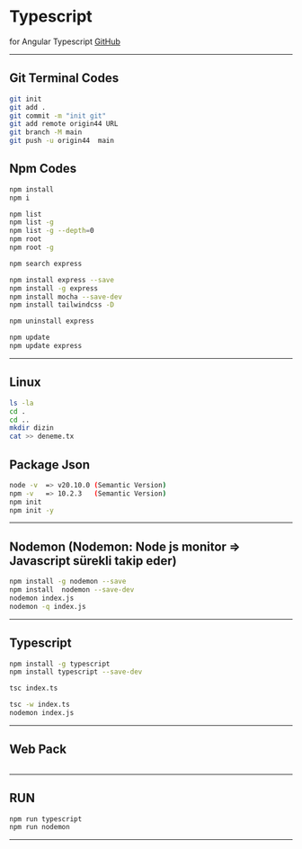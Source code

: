 # Typescript

for Angular Typescript
[GitHub](https://github.com/hamitmizrak/Typescript-ogreniyorum)

---

## Git Terminal Codes

```sh
git init
git add .
git commit -m "init git"
git add remote origin44 URL
git branch -M main
git push -u origin44  main

```

## Npm Codes

```sh
npm install
npm i

npm list
npm list -g
npm list -g --depth=0
npm root
npm root -g

npm search express

npm install express --save
npm install -g express
npm install mocha --save-dev
npm install tailwindcss -D

npm uninstall express

npm update
npm update express
```

---

## Linux

```sh
ls -la
cd .
cd ..
mkdir dizin
cat >> deneme.tx
```

## Package Json

```sh
node -v  => v20.10.0 (Semantic Version)
npm -v   => 10.2.3   (Semantic Version)
npm init
npm init -y

```

---

## Nodemon (Nodemon: Node js monitor => Javascript sürekli takip eder)

```sh
npm install -g nodemon --save
npm install  nodemon --save-dev
nodemon index.js
nodemon -q index.js
```

---

## Typescript

```sh
npm install -g typescript
npm install typescript --save-dev

tsc index.ts

tsc -w index.ts
nodemon index.js
```

---

## Web Pack

```sh

```

---

## RUN

```sh
npm run typescript
npm run nodemon
```

---
